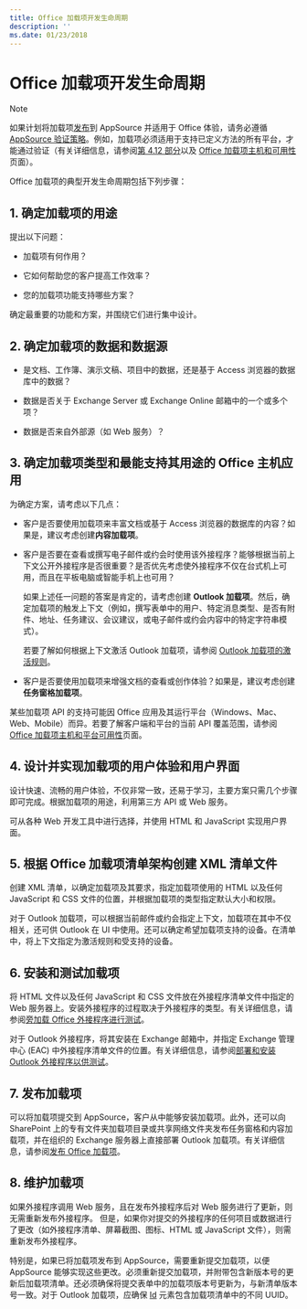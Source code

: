 ```yaml
---
title: Office 加载项开发生命周期
description: ''
ms.date: 01/23/2018
---
```


# <a name="office-add-ins-development-lifecycle"></a>Office 加载项开发生命周期

> [!NOTE]
> 如果计划将加载项[发布](../publish/publish.md)到 AppSource 并适用于 Office 体验，请务必遵循 [AppSource 验证策略](https://docs.microsoft.com/zh-cn/office/dev/store/validation-policies)。例如，加载项必须适用于支持已定义方法的所有平台，才能通过验证（有关详细信息，请参阅[第 4.12 部分](https://docs.microsoft.com/zh-cn/office/dev/store/validation-policies#4-apps-and-add-ins-behave-predictably)以及 [Office 加载项主机和可用性](../overview/office-add-in-availability.md)页面）。 

Office 加载项的典型开发生命周期包括下列步骤：


## <a name="1-decide-on-the-purpose-of-the-add-in"></a>1. 确定加载项的用途
    
提出以下问题：
    
- 加载项有何作用？ 
        
- 它如何帮助您的客户提高工作效率？
        
- 您的加载项功能支持哪些方案？
    
确定最重要的功能和方案，并围绕它们进行集中设计。 

    
## <a name="2-identify-the-data-and-data-source-for-the-add-in"></a>2. 确定加载项的数据和数据源
    
- 是文档、工作簿、演示文稿、项目中的数据，还是基于 Access 浏览器的数据库中的数据？ 
    
- 数据是否关于 Exchange Server 或 Exchange Online 邮箱中的一个或多个项？ 
    
- 数据是否来自外部源（如 Web 服务）？

    
## <a name="3-identify-the-type-of-add-in-and-office-host-applications-that-best-support-the-purpose-of-the-add-in"></a>3. 确定加载项类型和最能支持其用途的 Office 主机应用
    
为确定方案，请考虑以下几点：
    
- 客户是否要使用加载项来丰富文档或基于 Access 浏览器的数据库的内容？如果是，建议考虑创建**内容加载项**。 
    
- 客户是否要在查看或撰写电子邮件或约会时使用该外接程序？能够根据当前上下文公开外接程序是否很重要？是否优先考虑使外接程序不仅在台式机上可用，而且在平板电脑或智能手机上也可用？
    
    如果上述任一问题的答案是肯定的，请考虑创建 **Outlook 加载项**。然后，确定加载项的触发上下文（例如，撰写表单中的用户、特定消息类型、是否有附件、地址、任务建议、会议建议，或电子邮件或约会内容中的特定字符串模式）。 
        
    若要了解如何根据上下文激活 Outlook 加载项，请参阅 [Outlook 加载项的激活规则](https://docs.microsoft.com/zh-cn/outlook/add-ins/activation-rules)。 
    
- 客户是否要使用加载项来增强文档的查看或创作体验？如果是，建议考虑创建**任务窗格加载项**。 

某些加载项 API 的支持可能因 Office 应用及其运行平台（Windows、Mac、Web、Mobile）而异。若要了解客户端和平台的当前 API 覆盖范围，请参阅 [Office 加载项主机和平台可用性](../overview/office-add-in-availability.md)页面。  

    
## <a name="4-design-and-implement-the-user-experience-and-user-interface-for-the-add-in"></a>4. 设计并实现加载项的用户体验和用户界面
    
设计快速、流畅的用户体验，不仅非常一致，还易于学习，主要方案只需几个步骤即可完成。根据加载项的用途，利用第三方 API 或 Web 服务。
    
可从各种 Web 开发工具中进行选择，并使用 HTML 和 JavaScript 实现用户界面。

    
## <a name="5-create-an-xml-manifest-file-based-on-the-office-add-ins-manifest-schema"></a>5. 根据 Office 加载项清单架构创建 XML 清单文件
    
创建 XML 清单，以确定加载项及其要求，指定加载项使用的 HTML 以及任何 JavaScript 和 CSS 文件的位置，并根据加载项的类型指定默认大小和权限。
    
对于 Outlook 加载项，可以根据当前邮件或约会指定上下文，加载项在其中不仅相关，还可供 Outlook 在 UI 中使用。还可以确定希望加载项支持的设备。在清单中，将上下文指定为激活规则和受支持的设备。
    

## <a name="6-install-and-test-the-add-in"></a>6. 安装和测试加载项
    
将 HTML 文件以及任何 JavaScript 和 CSS 文件放在外接程序清单文件中指定的 Web 服务器上。安装外接程序的过程取决于外接程序的类型。有关详细信息，请参阅[旁加载 Office 外接程序进行测试](../testing/create-a-network-shared-folder-catalog-for-task-pane-and-content-add-ins.md)。
    
对于 Outlook 外接程序，将其安装在 Exchange 邮箱中，并指定 Exchange 管理中心 (EAC) 中外接程序清单文件的位置。有关详细信息，请参阅[部署和安装 Outlook 外接程序以供测试](https://docs.microsoft.com/zh-cn/outlook/add-ins/testing-and-tips)。

    
## <a name="7-publish-the-add-in"></a>7. 发布加载项
    
可以将加载项提交到 AppSource，客户从中能够安装加载项。此外，还可以向 SharePoint 上的专有文件夹加载项目录或共享网络文件夹发布任务窗格和内容加载项，并在组织的 Exchange 服务器上直接部署 Outlook 加载项。有关详细信息，请参阅[发布 Office 加载项](../publish/publish.md)。
    
    
## <a name="8-maintain-the-add-in"></a>8. 维护加载项
    
如果外接程序调用 Web 服务，且在发布外接程序后对 Web 服务进行了更新，则无需重新发布外接程序。 但是，如果你对提交的外接程序的任何项目或数据进行了更改（如外接程序清单、屏幕截图、图标、HTML 或 JavaScript 文件），则需重新发布外接程序。 
    
特别是，如果已将加载项发布到 AppSource，需要重新提交加载项，以便 AppSource 能够实现这些更改。必须重新提交加载项，并附带包含新版本号的更新后加载项清单。还必须确保将提交表单中的加载项版本号更新为，与新清单版本号一致。对于 Outlook 加载项，应确保 [Id](https://dev.office.com/reference/add-ins/manifest/id) 元素包含加载项清单中的不同 UUID。
    
